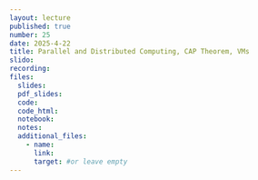 ```yaml
---
layout: lecture
published: true
number: 25
date: 2025-4-22
title: Parallel and Distributed Computing, CAP Theorem, VMs
slido:
recording: 
files:
  slides: 
  pdf_slides:
  code:
  code_html:
  notebook: 
  notes:
  additional_files:
    - name:
      link:
      target: #or leave empty
---
```

